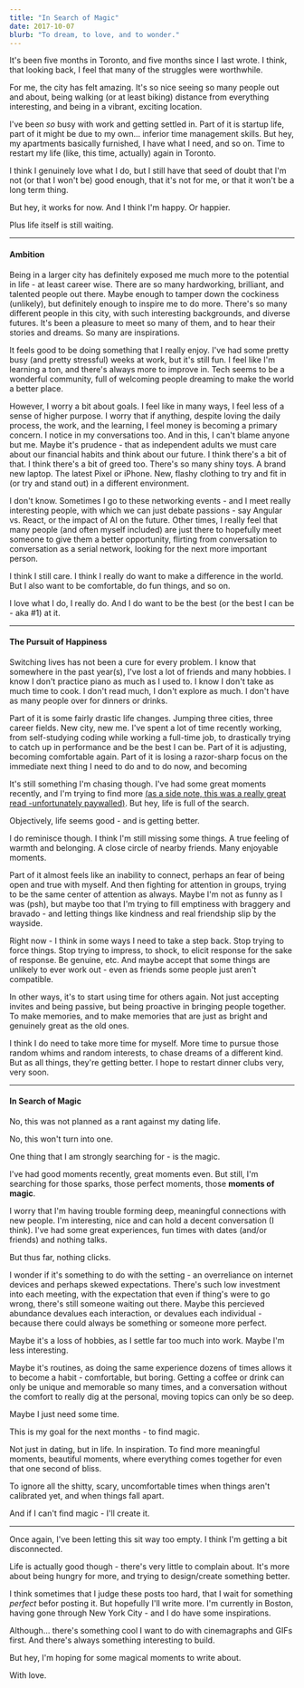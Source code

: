 ```yaml
---
title: "In Search of Magic"
date: 2017-10-07
blurb: "To dream, to love, and to wonder."
---
```


It's been five months in Toronto, and five months since I last wrote. I think, that looking back, I feel that many of the struggles were worthwhile.

For me, the city has felt amazing.  It's so nice seeing so many people out and about, being walking  (or at least biking) distance from everything interesting, and being in a vibrant, exciting location.

I've been *so* busy with work and getting settled in. Part of it is startup life, part of it might be due to my own... inferior time management skills. But hey, my apartments basically furnished, I have what I need, and so on. Time to restart my life (like, this time, actually) again in Toronto.

I think I genuinely love what I do, but I still have that seed of doubt that I'm not (or that I won't be) good enough, that it's not for me, or that it won't be a long term thing.

But hey, it works for now. And I think I'm happy. Or happier.

Plus life itself is still waiting.

---

#### Ambition

Being in a larger city has definitely exposed me much more to the potential in life - at least career wise. There are so many hardworking, brilliant, and talented people out there. Maybe enough to tamper down the cockiness (unlikely), but definitely enough to inspire me to do more. There's so many different people in this city, with such interesting backgrounds, and diverse futures. It's been a pleasure to meet so many of them, and to hear their stories and dreams. So many are inspirations.

It feels good to be doing something that I really enjoy. I've had some pretty busy (and pretty stressful) weeks at work, but it's still fun. I feel like I'm learning a ton, and there's always more to improve in. Tech seems to be a wonderful community, full of welcoming people dreaming to make the world a better place.

However, I worry a bit about goals. I feel like in many ways, I feel less of a sense of higher purpose. I worry that if anything, despite loving the daily process, the work, and the learning, I feel money is becoming a primary concern. I notice in my conversations too. And in this, I can't blame anyone but me. Maybe it's prudence - that as independent adults we must care about our financial habits and think about our future. I think there's a bit of that. I think there's a bit of greed too. There's so many shiny toys. A brand new laptop. The latest Pixel or iPhone. New, flashy clothing to try and fit in (or try and stand out) in a different environment.

I don't know. Sometimes I go to these networking events - and I meet really interesting people, with which we can just debate passions - say Angular vs. React, or the impact of AI on the future. Other times, I really feel that many people (and often myself included) are just there to hopefully meet someone to give them a better opportunity, flirting from conversation to conversation as a serial network, looking for the next more important person.

I think I still care. I think I really do want to make a difference in the world. But I also want to be comfortable, do fun things, and so on.

I love what I do, I really do. And I do want to be the best (or the best I can be - aka #1) at it.

---

#### The Pursuit of Happiness

Switching lives has not been a cure for every problem. I know that somewhere in the past year(s), I've lost a lot of friends and many hobbies. I know I don't practice piano as much as I used to. I know I don't take as much time to cook. I don't read much, I don't explore as much. I don't have as many people over for dinners or drinks.

Part of it is some fairly drastic life changes. Jumping three cities, three career fields. New city, new me. I've spent a lot of time recently working, from self-studying coding while working a full-time job, to drastically trying to catch up in performance and be the best I can be. Part of it is adjusting, becoming comfortable again. Part of it is losing a razor-sharp focus on the immediate next thing I need to do and to do now, and becoming

It's still something I'm chasing though. I've had some great moments recently, and I'm trying to find more [(as a side note, this was a really great read -unfortunately paywalled)](https://medium.com/fast-company/the-power-of-moments-why-certain-experiences-have-extraordinary-impact-80fce59a1ab7). But hey, life is full of the search.

Objectively, life seems good - and is getting better.

I do reminisce though. I think I'm still missing some things. A true feeling of warmth and belonging. A close circle of nearby friends. Many enjoyable moments.

Part of it almost feels like an inability to connect, perhaps an fear of being open and true with myself. And then fighting for attention in groups, trying to be the same center of attention as always. Maybe I'm not as funny as I was (psh), but maybe too that I'm trying to fill emptiness with braggery and bravado - and letting things like kindness and real friendship slip by the wayside.

Right now - I think in some ways I need to take a step back. Stop trying to force things. Stop trying to impress, to shock, to elicit response for the sake of response. Be genuine, etc. And maybe accept that some things are unlikely to ever work out - even as friends some people just aren't compatible.

In other ways, it's to start using time for others again. Not just accepting invites and being passive, but being proactive in bringing people together. To make memories, and to make memories that are just as bright and genuinely great as the old ones.

I think I do need to take more time for myself. More time to pursue those random whims and random interests, to chase dreams of a different kind. But as all things, they're getting better. I hope to restart dinner clubs very, very soon.

---

#### In Search of Magic

No, this was not planned as a rant against my dating life.

No, this won't turn into one.

One thing that I am strongly searching for - is the magic.

I've had good moments recently, great moments even. But still, I'm searching for those sparks, those perfect moments, those **moments of magic**.

I worry that I'm having trouble forming deep, meaningful connections with new people. I'm interesting, nice and can hold a decent conversation (I think). I've had some great experiences, fun times with dates (and/or friends) and nothing talks.

But thus far, nothing clicks.

I wonder if it's something to do with the setting - an overreliance on internet devices and perhaps skewed expectations. There's such low investment into each meeting, with the expectation that even if thing's were to go wrong, there's still someone waiting out there. Maybe this percieved abundance devalues each interaction, or devalues each individual - because there could always be something or someone more perfect.

Maybe it's a loss of hobbies, as I settle far too much into work. Maybe I'm less interesting.

Maybe it's routines, as doing the same experience dozens of times allows it to become a habit - comfortable, but boring. Getting a coffee or drink can only be unique and memorable so many times, and a conversation without the comfort to really dig at the personal, moving topics can only be so deep. 

Maybe I just need some time.

This is my goal for the next months - to find magic.

Not just in dating, but in life. In inspiration. To find more meaningful moments, beautiful moments, where everything comes together for even that one second of bliss.

To ignore all the shitty, scary, uncomfortable times when things aren't calibrated yet, and when things fall apart.

And if I can't find magic - I'll create it.

---

Once again, I've been letting this sit way too empty. I think I'm getting a bit disconnected.

Life is actually good though - there's very little to complain about. It's more about being hungry for more, and trying to design/create something better.

I think sometimes that I judge these posts too hard, that I wait for something *perfect* befor posting it. But hopefully I'll write more. I'm currently in Boston, having gone through New York City - and I do have some inspirations.

Although... there's something cool I want to do with cinemagraphs and GIFs first. And there's always something interesting to build.

But hey, I'm hoping for some magical moments to write about.

With love.